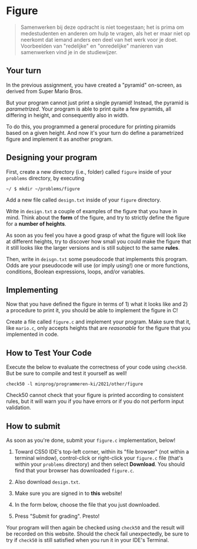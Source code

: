 # Figure

> Samenwerken bij deze opdracht is niet toegestaan; het is prima om medestudenten en anderen om hulp te vragen, als het er maar niet op neerkomt dat iemand anders een deel van het werk voor je doet. Voorbeelden van "redelijke" en "onredelijke" manieren van samenwerken vind je in de studiewijzer.


## Your turn

In the previous assignment, you have created a "pyramid" on-screen, as derived from Super Mario Bros. 

But your program cannot just print a single pyramid! Instead, the pyramid is *parametrized*. Your program is able to print quite a few pyramids, all differing in height, and consequently also in width.

To do this, you programmed a general procedure for printing piramids based on a given height. And now it's your turn do define a parametrized figure and implement it as another program.


## Designing your program

First, create a new directory (i.e., folder) called `figure` inside of your `problems` directory, by executing

    ~/ $ mkdir ~/problems/figure

Add a new file called `design.txt` inside of your `figure` directory.

Write in `design.txt` a couple of examples of the figure that you have in mind. Think about the **form** of the figure, and try to strictly define the figure for a **number of heights**.

As soon as you feel you have a good grasp of what the figure will look like at different heights, try to discover how small you could make the figure that it still looks like the larger versions and is still subject to the same **rules**.

Then, write in `deisgn.txt` some pseudocode that implements this program. Odds are your pseudocode will use (or imply using!) one or more functions, conditions, Boolean expressions, loops, and/or variables.


## Implementing

Now that you have defined the figure in terms of 1) what it looks like and 2) a procedure to print it, you should be able to implement the figure in C!

Create a file called `figure.c` and implement your program. Make sure that it, like `mario.c`, only accepts heights that are *reasonable* for the figure that you implemented in code.


## How to Test Your Code

Execute the below to evaluate the correctness of your code using `check50`. But be sure to compile and test it yourself as well!

    check50 -l minprog/programmeren-ki/2021/other/figure

Check50 cannot check that your figure is printed according to consistent rules, but it will warn you if you have errors or if you do not perform input validation.


## How to submit

As soon as you're done, submit your `figure.c` implementation, below! 

1. Toward CS50 IDE's top-left corner, within its "file browser" (not within a terminal window), control-click or right-click your `figure.c` file (that's within your `problems` directory) and then select **Download**. You should find that your browser has downloaded `figure.c`.

2. Also download `design.txt`.

2. Make sure you are signed in to **this** website!

3. In the form below, choose the file that you just downloaded.

4. Press "Submit for grading". Presto!

Your program will then again be checked using `check50` and the result will be recorded on this website. Should the check fail unexpectedly, be sure to try if `check50` is still satisfied when you run it in your IDE's Terminal.
